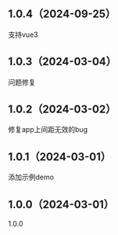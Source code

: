 ## 1.0.4（2024-09-25）
支持vue3
## 1.0.3（2024-03-04）
问题修复
## 1.0.2（2024-03-02）
修复app上间距无效的bug
## 1.0.1（2024-03-01）
添加示例demo
## 1.0.0（2024-03-01）
1.0.0
